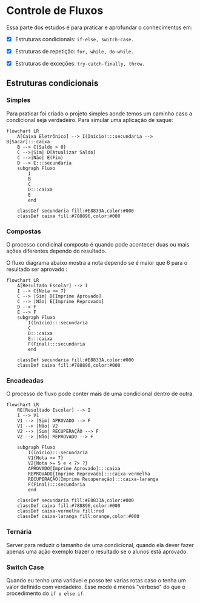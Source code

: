 # Controle de Fluxos

Essa parte dos estudos é para praticar e aprofundar o conhecimentos em:

- [x] Estruturas condicionais: ```if-else, switch-case.```

- [x] Estruturas de repetição: ```for, while, do-while.```

- [x] Estruturas de exceções: ```try-catch-finally, throw.```


## Estruturas condicionais

### Simples

Para praticar foi criado o projeto simples aonde temos um caminho caso a condicional seja verdadeiro. 
Para simular uma aplicação de saque:

```mermaid
flowchart LR
    A[Caixa Eletrônico] --> I(Início):::secundaria --> B[Sacar]:::caixa
    B --> C{Saldo > 0}
    C -->|Sim| D[Atualizar Saldo]
    C -->|Não| E(Fim)
    D --> E:::secundaria
    subgraph Fluxo
        I
        B
        C
        D:::caixa
        E
        end
    
    classDef secundaria fill:#E8833A,color:#000
    classDef caixa fill:#788896,color:#000
```

### Compostas

O processo condicinal composto é quando pode acontecer duas ou mais ações diferentes dependo do resultado.

O fluxo diagrama abaixo mostra a nota dependo se é maior que 6 para o resultado ser aprovado :

```mermaid
flowchart LR
    A[Resultado Escolar] --> I 
    I --> C{Nota >= 7}
    C --> |Sim| D[Imprime Aprovado]
    C --> |Não| E[Imprime Reprovado]
    D --> F
    E --> F
    subgraph Fluxo
        I(Início):::secundaria
        C
        D:::caixa
        E:::caixa
        F(Final):::secundaria
        end
    
    classDef secundaria fill:#E8833A,color:#000
    classDef caixa fill:#788896,color:#000
```

### Encadeadas

O processo de fluxo pode conter mais de uma condicional dentro de outra.

```mermaid
flowchart LR
    RE[Resultado Escolar] --> I 
    I --> V1
    V1 --> |Sim| APROVADO --> F
    V1 --> |Não| V2 
    V2 --> |Sim| RECUPERAÇÃO --> F
    V2 --> |Não| REPROVADO --> F

    subgraph Fluxo
        I(Início):::secundaria
        V1{Nota >= 7}
        V2{Nota >= 5 e < 7> ?}
        APROVADO[Imprime Aprovado]:::caixa
        REPROVADO[Imprime Reprovado]:::caixa-vermelha
        RECUPERAÇÃO[Imprime Recuperação]:::caixa-laranga
        F(Final):::secundaria
        end
    
    classDef secundaria fill:#E8833A,color:#000
    classDef caixa fill:#788896,color:#000
    classDef caixa-vermelha fill:red
    classDef caixa-laranga fill:orange,color:#000
``` 

### Ternária

Server para reduzir o tamanho de uma condicional, quando ela dever fazer apenas uma ação exemplo trazer o resultado se o alunos está aprovado.

### Switch Case

Quando eu tenho uma variávei e posso ter varias rotas caso o tenha um valor definido com verdadeiro.
Esse modo é menos "verboso" do que o procedimento do ```if e else if```.
